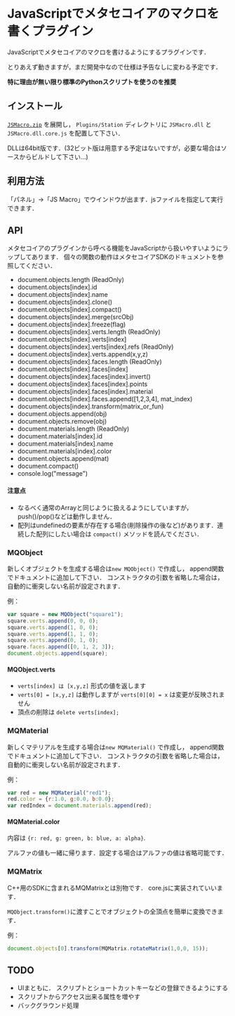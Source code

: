 
# JavaScriptでメタセコイアのマクロを書くプラグイン

JavaScriptでメタセコイアのマクロを書けるようにするプラグインです．

とりあえず動きますが，まだ開発中なので仕様は予告なしに変わる予定です．

**特に理由が無い限り標準のPythonスクリプトを使うのを推奨**


## インストール

[`JSMacro.zip`](https://github.com/binzume/mqo-jsmacro-plugin/raw/master/bin/JSMacro.zip) を展開し，
`Plugins/Station` ディレクトリに `JSMacro.dll` と `JSMacro.dll.core.js` を配置して下さい．

DLLは64bit版です．(32ビット版は用意する予定はないですが，必要な場合はソースからビルドして下さい...)

## 利用方法

「パネル」→「JS Macro」でウインドウが出ます．jsファイルを指定して実行できます．

## API

メタセコイアのプラグインから呼べる機能をJavaScriptから扱いやすいようにラップしてあります．
個々の関数の動作はメタセコイアSDKのドキュメントを参照してください．

- document.objects.length (ReadOnly)
- document.objects[index].id
- document.objects[index].name
- document.objects[index].clone()
- document.objects[index].compact()
- document.objects[index].merge(srcObj)
- document.objects[index].freeze(flag)
- document.objects[index].verts.length (ReadOnly)
- document.objects[index].verts[index]
- document.objects[index].verts[index].refs (ReadOnly)
- document.objects[index].verts.append(x,y,z)
- document.objects[index].faces.length (ReadOnly)
- document.objects[index].faces[index]
- document.objects[index].faces[index].invert()
- document.objects[index].faces[index].points
- document.objects[index].faces[index].material
- document.objects[index].faces.append([1,2,3,4], mat_index)
- document.objects[index].transform(matrix_or_fun)
- document.objects.append(obj)
- document.objects.remove(obj)
- document.materials.length (ReadOnly)
- document.materials[index].id
- document.materials[index].name
- document.materials[index].color
- document.objects.append(mat)
- document.compact()
- console.log("message")


#### 注意点

- なるべく通常のArrayと同じように扱えるようにしていますが，push()/pop()などは動作しません．
- 配列はundefinedの要素が存在する場合(削除操作の後など)があります．連続した配列にしたい場合は `compact()` メソッドを読んでください．

### MQObject

新しくオブジェクトを生成する場合は`new MQObject()` で作成し， append関数でドキュメントに追加して下さい．
コンストラクタの引数を省略した場合は，自動的に衝突しない名前が設定されます．

例：

```js
var square = new MQObject("square1");
square.verts.append(0, 0, 0);
square.verts.append(1, 0, 0);
square.verts.append(1, 1, 0);
square.verts.append(0, 1, 0);
square.faces.append([0, 1, 2, 3]);
document.objects.append(square);
```

#### MQObject.verts

- `verts[index] は [x,y,z]` 形式の値を返します
- `verts[0] = [x,y,z]` は動作しますが `verts[0][0] = x` は変更が反映されません
- 頂点の削除は `delete verts[index];`

### MQMaterial

新しくマテリアルを生成する場合は`new MQMaterial()` で作成し， append関数でドキュメントに追加して下さい．
コンストラクタの引数を省略した場合は，自動的に衝突しない名前が設定されます．

例：

```js
var red = new MQMaterial("red1");
red.color = {r:1.0, g:0.0, b:0.0};
var redIndex = document.materials.append(red);
```

#### MQMaterial.color

内容は `{r: red, g: green, b: blue, a: alpha}`.

アルファの値も一緒に帰ります．設定する場合はアルファの値は省略可能です．

### MQMatrix

C++用のSDKに含まれるMQMatrixとは別物です． core.jsに実装されていいます．

`MQObject.transform()`に渡すことでオブジェクトの全頂点を簡単に変換できます．

例：

```js
document.objects[0].transform(MQMatrix.rotateMatrix(1,0,0, 15));
```

## TODO

- UIまともに． スクリプトとショートカットキーなどの登録できるようにする
- スクリプトからアクセス出来る属性を増やす
- バックグラウンド処理

